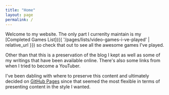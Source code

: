 ```yaml
---
title: "Home"
layout: page
permalink: /
---
```

Welcome to my website. The only part I currenlty maintain is my [Completed Games List]({{ '/pages/lists/video-games-i-ve-played' | relative_url }}) so check that out to see all the awesome games I've played.

Other than that this is a preservation of the blog I kept as well as some of my writings that have been available online. There's also some links from when I tried to become a YouTuber.

I've been dabling with where to preserve this content and ultimately decided on [GitHub Pages](https://pages.github.com) since that seemed the most flexible in terms of presenting content in the style I wanted.